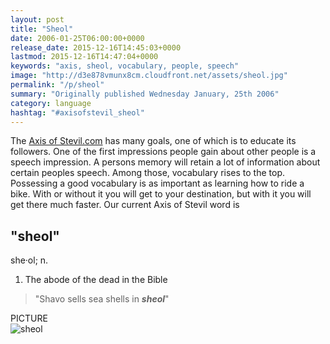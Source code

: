 ```yaml
---
layout: post
title: "Sheol"
date: 2006-01-25T06:00:00+0000
release_date: 2015-12-16T14:45:03+0000
lastmod: 2015-12-16T14:47:04+0000
keywords: "axis, sheol, vocabulary, people, speech"
image: "http://d3e878vmunx8cm.cloudfront.net/assets/sheol.jpg"
permalink: "/p/sheol"
summary: "Originally published Wednesday January, 25th 2006"
category: language
hashtag: "#axisofstevil_sheol"
---
```


[id_1]: http://d3e878vmunx8cm.cloudfront.net/assets/sheol.jpg "sheol"
The [Axis of Stevil.com](/ "Axis of Stevil.com") has many goals, one of which is to educate its followers. One of the first impressions people gain about other people is a speech impression. A persons memory will retain a lot of information about certain peoples speech. Among those, vocabulary rises to the top. Possessing a good vocabulary is as important as learning how to ride a bike. With or without it you will get to your destination, but with it you will get there much faster. Our current Axis of Stevil word is

## "sheol" ##

she·ol; n.

1. The abode of the dead in the Bible
 
> "Shavo sells sea shells in ***sheol***"

PICTURE   
![sheol][id_1]
